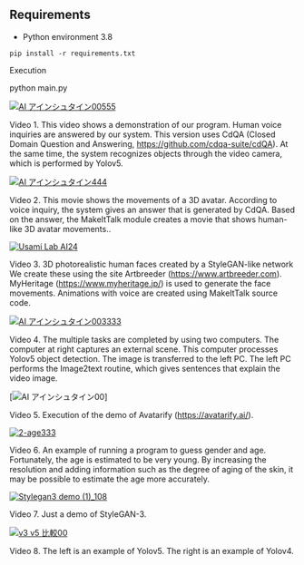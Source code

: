 
## Requirements

- Python environment 3.8

```
pip install -r requirements.txt

```
Execution

python main.py

[![AI アインシュタイン00555](https://user-images.githubusercontent.com/35183817/210346699-4df2ecae-fa04-4d8e-9357-852f75537b95.jpg)](https://youtu.be/0S6FADVNrPA) 

Video 1. This video shows a demonstration of our program. Human voice inquiries are answered by our system. This version uses CdQA (Closed Domain Question and Answering, https://github.com/cdqa-suite/cdQA). At the same time, the system recognizes objects through the video camera, which is performed by Yolov5. 
</br>



[![AI アインシュタイン444](https://user-images.githubusercontent.com/35183817/210347344-ff3eef03-5bd9-429b-ac6e-3a1957f96cf7.jpg)](https://youtu.be/S3n_Oz5TcEw) 

Video 2. This movie shows the movements of a 3D avatar. According to voice inquiry, the system gives an answer that is generated by CdQA. Based on the answer, the MakeItTalk module creates a movie that shows human-like 3D avatar movements.. 


[![Usami Lab AI24](https://user-images.githubusercontent.com/35183817/210472265-7df98348-93b9-4cd6-8171-30b562cd7144.jpg)](https://youtu.be/LMxE5H3w8Ws) 

Video 3. 3D photorealistic human faces created by a StyleGAN-like network We create these using the site Artbreeder (https://www.artbreeder.com). MyHeritage (https://www.myheritage.jp/) is used to generate the face movements. Animations with voice are created using MakeItTalk source code.


[![AI アインシュタイン003333](https://user-images.githubusercontent.com/35183817/210347141-95c7eacc-ed83-4eee-9bfc-b8ddf364b2ce.jpg)](https://youtu.be/Vc7zNufa0us) 

Video 4. The multiple tasks are completed by using two computers. The computer at right captures an external scene. This computer processes Yolov5 object detection. The image is transferred to the left PC. The left PC performs the Image2text routine, which gives sentences that explain the video image.


[![AI アインシュタイン00](https://user-images.githubusercontent.com/35183817/210348956-f2cdb814-139e-46fc-b68f-bd9130cf68b5.jpg)] 


Video 5. Execution of the demo of Avatarify (https://avatarify.ai/).


[![2-age333](https://user-images.githubusercontent.com/35183817/210472067-9b344fb2-1adf-4bd1-8a41-016ff8f93d07.jpg)](https://youtu.be/wXk58Nwe0Pc) 

Video 6. An example of running a program to guess gender and age. Fortunately, the age is estimated to be very young. By increasing the resolution and adding information such as the degree of aging of the skin, it may be possible to estimate the age more accurately. 

[![Stylegan3 demo (1)_108](https://user-images.githubusercontent.com/35183817/210472376-1f98750f-3a58-419d-be90-8a664f4f79a7.jpg)](https://youtu.be/USTAx1uzNSM) 

Video 7. Just a demo of StyleGAN-3.


[![v3 v5 比較00](https://user-images.githubusercontent.com/35183817/210347778-e036cbaf-729f-49bf-9902-c1e08dabb1ab.jpg)](https://youtu.be/Ix1Ajt3yG0w) 

Video 8. The left is an example of Yolov5. The right is an example of Yolov4.

